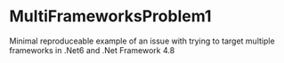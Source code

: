 # MultiFrameworksProblem1
Minimal reproduceable example of an issue with trying to target multiple frameworks in .Net6 and .Net Framework 4.8
